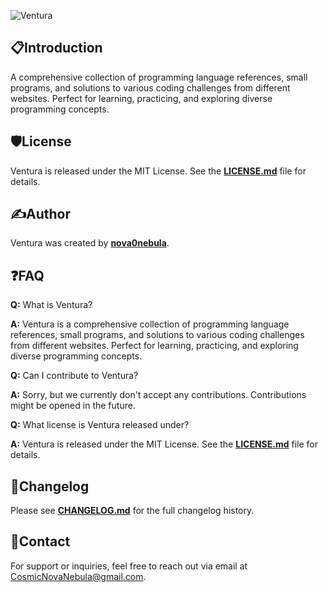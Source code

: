 ![Ventura](https://socialify.git.ci/nova0nebula/Ventura/image?description=1&descriptionEditable=A%20collection%20of%20programming%20language%20references%2C%20small%20programs%2C%20and%20solutions%20to%20various%20coding%20challenges%20from%20different%20websites.&font=Inter&forks=1&issues=1&name=1&owner=1&pattern=Floating%20Cogs&pulls=1&stargazers=1&theme=Auto)

## 📋**Introduction**

A comprehensive collection of programming language references, small programs, and solutions to various coding challenges from different websites. Perfect for learning, practicing, and exploring diverse programming concepts.

## 🛡️**License**

Ventura is released under the MIT License. See the **[LICENSE.md](https://github.com/nova0nebula/Ventura/blob/main/Docs/LICENSE.md)** file for details.

## ✍️**Author**

Ventura was created by **[nova0nebula](https://github.com/nova0nebula)**.

## ❓**FAQ**

**Q:** What is Ventura?

**A:** Ventura is a comprehensive collection of programming language references, small programs, and solutions to various coding challenges from different websites. Perfect for learning, practicing, and exploring diverse programming concepts.

**Q:** Can I contribute to Ventura?

**A:** Sorry, but we currently don't accept any contributions. Contributions might be opened in the future.

**Q:** What license is Ventura released under?

**A:** Ventura is released under the MIT License. See the **[LICENSE.md](https://github.com/nova0nebula/Ventura/blob/main/Docs/LICENSE.md)** file for details.

## 📝**Changelog**

Please see **[CHANGELOG.md](https://github.com/nova0nebula/Ventura/blob/main/Docs/CHANGELOG.md)** for the full changelog history.

## 📧**Contact**

For support or inquiries, feel free to reach out via email at CosmicNovaNebula@gmail.com.
